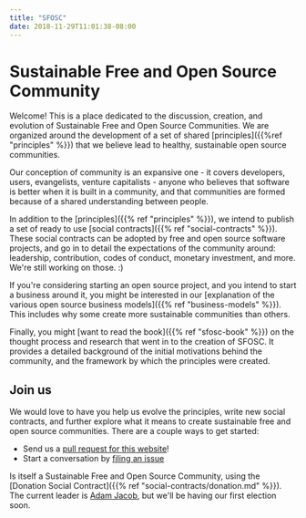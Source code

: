 ```yaml
---
title: "SFOSC"
date: 2018-11-29T11:01:38-08:00
---
```


# Sustainable Free and Open Source Community

Welcome! This is a place dedicated to the discussion, creation, and evolution
of Sustainable Free and Open Source Communities. We are organized around the
development of a set of shared [principles]({{%ref "principles" %}}) that we
believe lead to healthy, sustainable open source communities.

Our conception of community is an expansive one - it covers developers, users,
evangelists, venture capitalists - anyone who believes that software is better
when it is built in a community, and that communities are formed because of
a shared understanding between people.

In addition to the [principles]({{% ref "principles" %}}), we intend to publish
a set of ready to use [social contracts]({{% ref "social-contracts" %}}). These
social contracts can be adopted by free and open source software projects, and
go in to detail the expectations of the community around: leadership,
contribution, codes of conduct, monetary investment, and more. We're still
working on those. :)

If you're considering starting an open source project, and you intend to start
a business around it, you might be interested in our [explanation of the
various open source business models]({{% ref "business-models" %}}). This
includes why some create more sustainable communities than others.

Finally, you might [want to read the book]({{% ref "sfosc-book" %}}) on the
thought process and research that went in to the creation of SFOSC. It provides
a detailed background of the initial motivations behind the community, and the
framework by which the principles were created.
 
## Join us

We would love to have you help us evolve the principles, write new social contracts, and further explore what it means to create sustainable free and open source communities. There are a couple ways to get started:

  * Send us a [pull request for this website](https://github.com/sfosc/sfosc.github.io)!
  * Start a conversation by [filing an issue](https://github.com/sfosc/sfosc.github.io/issues)

Is itself a Sustainable Free and Open Source Community, using the [Donation Social Contract]({{% ref "social-contracts/donation.md" %}}). The current leader is <a href="mailto:adam@stalecoffee.org">Adam Jacob</a>, but we'll be having our first election soon.
